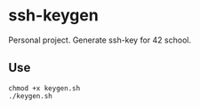 # ssh-keygen

Personal project. Generate ssh-key for 42 school.

## Use
```
chmod +x keygen.sh
./keygen.sh
```
